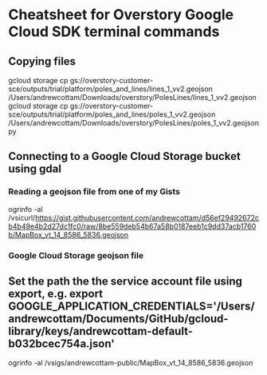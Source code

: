 # Cheatsheet for Overstory Google Cloud SDK terminal commands
## Copying files
gcloud storage cp gs://overstory-customer-sce/outputs/trial/platform/poles_and_lines/lines_1_vv2.geojson /Users/andrewcottam/Downloads/overstory/PolesLines/lines_1_vv2.geojson
gcloud storage cp gs://overstory-customer-sce/outputs/trial/platform/poles_and_lines/poles_1_vv2.geojson /Users/andrewcottam/Downloads/overstory/PolesLines/poles_1_vv2.geojsonpy

## Connecting to a Google Cloud Storage bucket using gdal
### Reading a geojson file from one of my Gists
ogrinfo -al /vsicurl/https://gist.githubusercontent.com/andrewcottam/d56ef29492672cb4b49e4b2d27dc1fc0/raw/8be559deb54b67a58b0187eeb1c9dd37acb1760b/MapBox_vt_14_8586_5836.geojson

### Google Cloud Storage geojson file
## Set the path the the service account file using export, e.g. export GOOGLE_APPLICATION_CREDENTIALS='/Users/andrewcottam/Documents/GitHub/gcloud-library/keys/andrewcottam-default-b032bcec754a.json'
ogrinfo -al /vsigs/andrewcottam-public/MapBox_vt_14_8586_5836.geojson